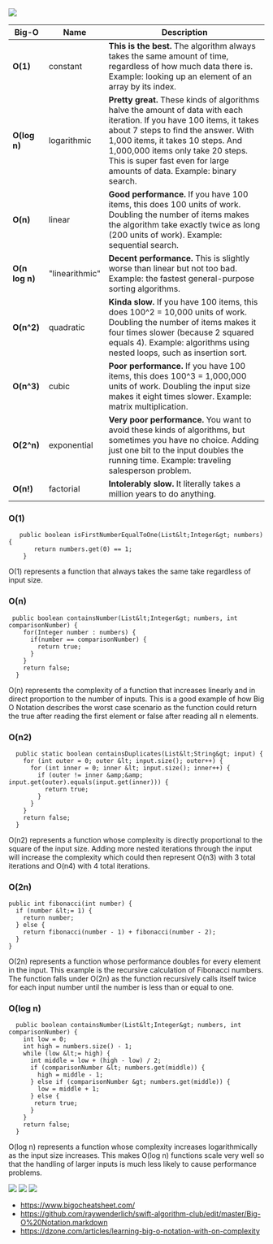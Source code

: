 <img src="https://github.com/vaquarkhan/Notes-for-FAANG/blob/master/Algorithms/Resources/BigO1.PNG">



Big-O    | Name | Description
------   | ---- | -----------
**O(1)** | constant | **This is the best.** The algorithm always takes the same amount of time, regardless of how much data there is. Example: looking up an element of an array by its index.
**O(log n)** | logarithmic | **Pretty great.** These kinds of algorithms halve the amount of data with each iteration. If you have 100 items, it takes about 7 steps to find the answer. With 1,000 items, it takes 10 steps. And 1,000,000 items only take 20 steps. This is super fast even for large amounts of data. Example: binary search.
**O(n)** | linear | **Good performance.** If you have 100 items, this does 100 units of work. Doubling the number of items makes the algorithm take exactly twice as long (200 units of work). Example: sequential search.
**O(n log n)** | "linearithmic" | **Decent performance.** This is slightly worse than linear but not too bad. Example: the fastest general-purpose sorting algorithms.
**O(n^2)** | quadratic | **Kinda slow.** If you have 100 items, this does 100^2 = 10,000 units of work. Doubling the number of items makes it four times slower (because 2 squared equals 4). Example: algorithms using nested loops, such as insertion sort.
**O(n^3)** | cubic | **Poor performance.** If you have 100 items, this does 100^3 = 1,000,000 units of work. Doubling the input size makes it eight times slower. Example: matrix multiplication.
**O(2^n)** | exponential | **Very poor performance.** You want to avoid these kinds of algorithms, but sometimes you have no choice. Adding just one bit to the input doubles the running time. Example: traveling salesperson problem.
**O(n!)** | factorial | **Intolerably slow.** It literally takes a million years to do anything.  


### O(1)

       public boolean isFirstNumberEqualToOne(List&lt;Integer&gt; numbers) {
           return numbers.get(0) == 1;
        }

O(1) represents a function that always takes the same take regardless of input size.

### O(n)

     public boolean containsNumber(List&lt;Integer&gt; numbers, int comparisonNumber) {
        for(Integer number : numbers) {
          if(number == comparisonNumber) {
            return true;
          }
        }
        return false;
      }

O(n) represents the complexity of a function that increases linearly and in direct proportion to the number of inputs. This is a good example of how Big O Notation describes the worst case scenario as the function could return the true after reading the first element or false after reading all n elements.

### O(n2)

      public static boolean containsDuplicates(List&lt;String&gt; input) {
        for (int outer = 0; outer &lt; input.size(); outer++) {
          for (int inner = 0; inner &lt; input.size(); inner++) {
            if (outer != inner &amp;&amp; input.get(outer).equals(input.get(inner))) {
              return true;
            }
          }
        }
        return false;
      }

O(n2) represents a function whose complexity is directly proportional to the square of the input size. Adding more nested iterations through the input will increase the complexity which could then represent O(n3) with 3 total iterations and O(n4) with 4 total iterations.

### O(2n)

    public int fibonacci(int number) {
      if (number &lt;= 1) {
        return number;
      } else {
        return fibonacci(number - 1) + fibonacci(number - 2);
      }
    }

O(2n) represents a function whose performance doubles for every element in the input. This example is the recursive calculation of Fibonacci numbers. The function falls under O(2n) as the function recursively calls itself twice for each input number until the number is less than or equal to one.

### O(log n)
      public boolean containsNumber(List&lt;Integer&gt; numbers, int comparisonNumber) {
        int low = 0;
        int high = numbers.size() - 1;
        while (low &lt;= high) {
          int middle = low + (high - low) / 2;
          if (comparisonNumber &lt; numbers.get(middle)) {
            high = middle - 1;
          } else if (comparisonNumber &gt; numbers.get(middle)) {
            low = middle + 1;
          } else {
           return true;
          }
        }
        return false;
      }

O(log n) represents a function whose complexity increases logarithmically as the input size increases. This makes O(log n) functions scale very well so that the handling of larger inputs is much less likely to cause performance problems.



<img  src="https://github.com/vaquarkhan/Notes-for-FAANG/blob/master/Algorithms/Resources/BigO2.PNG">


<img  src="https://github.com/vaquarkhan/Notes-for-FAANG/blob/master/Algorithms/Resources/BigO3.PNG">


<img src="https://github.com/vaquarkhan/Notes-for-FAANG/blob/master/Algorithms/Resources/BigO4.png">


- https://www.bigocheatsheet.com/
- https://github.com/raywenderlich/swift-algorithm-club/edit/master/Big-O%20Notation.markdown
- https://dzone.com/articles/learning-big-o-notation-with-on-complexity
